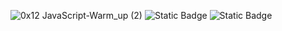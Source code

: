 ![0x12 _JavaScript_-Warm_up (2)](https://github.com/AbdullahHR10/alx-higher_level_programming/assets/140081525/29d7b1a6-ab93-44c7-92aa-6c8d089b6458) ![Static Badge](https://img.shields.io/badge/javascript-black?logo=JavaScript&logoColor=%23F7DF1E) ![Static Badge](https://img.shields.io/badge/AbdullahHR10-%230359AE?logo=Github&logoColor=%23000000)




